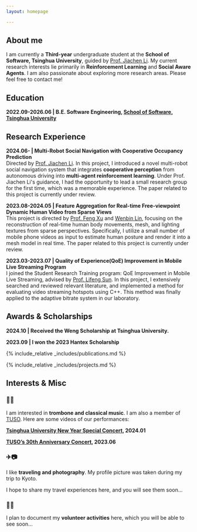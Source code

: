 ```yaml
---
layout: homepage

---
```


## About me

I am currently a **Third-year** undergraduate student at the **School of Software, Tsinghua University**, guided by [Prof. Jiachen Li](https://jiachenli94.github.io/). My current research interests lie primarily in **Reinforcement Learning** and **Social Aware Agents**. I am also passionate about exploring more research areas.
Please feel free to contact me!

## Education
**2022.09-2026.06 \|   B.E. Software Engineering, [School of Software, Tsinghua University](https://www.thss.tsinghua.edu.cn/en/)**

## Research Experience

**2024.06- | Multi-Robot Social Navigation with Cooperative Occupancy Prediction**  
Directed by [Prof. Jiachen Li](https://jiachenli94.github.io/). In this project, I introduced a novel multi-robot social navigation system that integrates **cooperative perception** from autonomous driving into **multi-agent reinforcement learning**. Under Prof. Jiachen Li's guidance, I had the opportunity to lead a small research group for the first time, which was a memorable experience. The paper related to this project is currently under review.

**2023.08-2024.05 | Feature Aggregation for Real-time Free-viewpoint Dynamic Human Video from Sparse Views**  
This project is directed by [Prof. Feng Xu](http://xufeng.site/) and [Wenbin Lin](https://wenbin-lin.github.io/), focusing on the reconstruction of real-time human body movements, mesh, and lighting textures from sparse perspectives. Specifically, I utilize a small number of mobile phone videos as input to estimate human posture and render it into a mesh model in real time. The paper related to this project is currently under review.

**2023.03-2023.07 | Quality of Experience(QoE) Improvement in Mobile Live Streaming Program**  
I joined the Student Research Training program: QoE Improvement in Mobile Live Streaming, advised by [Prof. Lifeng Sun](https://www.cs.tsinghua.edu.cn/csen/info/1180/4034.htm). In this project, I extensively searched and reviewed relevant literature, and implemented a method for evaluating video streaming hotspots using C++. This method was finally applied to the adaptive bitrate system in our laboratory.

## Awards & Scholarships
**2024.10 \|   Received the Weng Scholarship at Tsinghua University.**


**2023.09 \|  I won the 2023 Hantex Scholarship**

{% include_relative _includes/publications.md %}

{% include_relative _includes/projects.md %}






## Interests & Misc

<!--{% include_relative _includes/services.md %}-->

### 🎺🎵

 I am interested in **trombone and classical music**. I am also a member of [TUSO](https://space.bilibili.com/111538153). Here are some videos of our performances:

**[Tsinghua University New Year Special Concert](https://space.bilibili.com/111538153/channel/collectiondetail?sid=2126511), 2024.01** 

**[TUSO’s 30th Anniversary Concert](https://space.bilibili.com/111538153/channel/collectiondetail?sid=1468813), 2023.06**

### ✈📷

I like **traveling and photography**. My profile picture was taken during my trip to Kyoto. 

I hope to share my travel experiences here, and you will see them soon...

### 🤝🌻

I plan to document my **volunteer activities** here, which you will be able to see soon...



